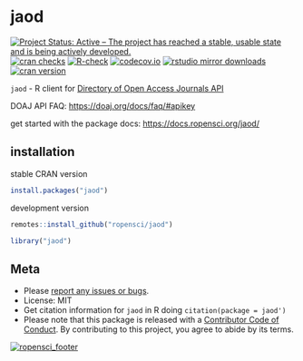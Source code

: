 jaod
====



[![Project Status: Active – The project has reached a stable, usable state and is being actively developed.](https://www.repostatus.org/badges/latest/active.svg)](https://www.repostatus.org/#active)
[![cran checks](https://cranchecks.info/badges/worst/jaod)](https://cranchecks.info/pkgs/jaod)
[![R-check](https://github.com/ropensci/jaod/workflows/R-check/badge.svg)](https://github.com/ropensci/jaod/actions?query=workflow%3AR-check)
[![codecov.io](https://codecov.io/github/ropensci/jaod/coverage.svg?branch=master)](https://codecov.io/github/ropensci/jaod?branch=master)
[![rstudio mirror downloads](https://cranlogs.r-pkg.org/badges/jaod)](https://github.com/metacran/cranlogs.app)
[![cran version](https://www.r-pkg.org/badges/version/jaod)](https://cran.r-project.org/package=jaod)

`jaod` - R client for [Directory of Open Access Journals API](https://doaj.org/api/v2/docs)

DOAJ API FAQ: <https://doaj.org/docs/faq/#apikey>

get started with the package docs: <https://docs.ropensci.org/jaod/>

## installation

stable CRAN version


```r
install.packages("jaod")
```

development version


```r
remotes::install_github("ropensci/jaod")
```


```r
library("jaod")
```

## Meta

* Please [report any issues or bugs](https://github.com/ropensci/jaod/issues).
* License: MIT
* Get citation information for `jaod` in R doing `citation(package = jaod')`
* Please note that this package is released with a [Contributor Code of Conduct](https://ropensci.org/code-of-conduct/). By contributing to this project, you agree to abide by its terms.

[![ropensci_footer](https://ropensci.org/public_images/github_footer.png)](https://ropensci.org)
